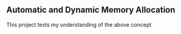 ## Automatic and Dynamic Memory Allocation

This project tests my understanding of the above concept